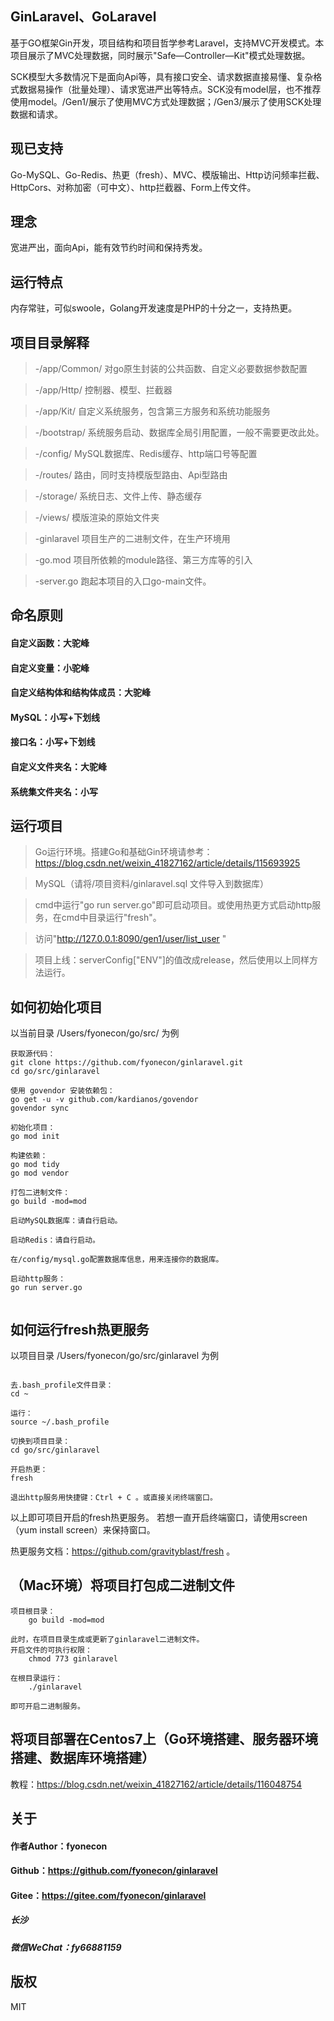 ## GinLaravel、GoLaravel
基于GO框架Gin开发，项目结构和项目哲学参考Laravel，支持MVC开发模式。本项目展示了MVC处理数据，同时展示"Safe—Controller—Kit"模式处理数据。

SCK模型大多数情况下是面向Api等，具有接口安全、请求数据直接易懂、复杂格式数据易操作（批量处理）、请求宽进严出等特点。SCK没有model层，也不推荐使用model。/Gen1/展示了使用MVC方式处理数据；/Gen3/展示了使用SCK处理数据和请求。

## 现已支持
Go-MySQL、Go-Redis、热更（fresh）、MVC、模版输出、Http访问频率拦截、HttpCors、对称加密（可中文）、http拦截器、Form上传文件。

## 理念
宽进严出，面向Api，能有效节约时间和保持秀发。

## 运行特点
内存常驻，可似swoole，Golang开发速度是PHP的十分之一，支持热更。

## 项目目录解释
> -/app/Common/ 对go原生封装的公共函数、自定义必要数据参数配置

> -/app/Http/ 控制器、模型、拦截器

> -/app/Kit/ 自定义系统服务，包含第三方服务和系统功能服务

> -/bootstrap/ 系统服务启动、数据库全局引用配置，一般不需要更改此处。

> -/config/ MySQL数据库、Redis缓存、http端口号等配置

> -/routes/ 路由，同时支持模版型路由、Api型路由

> -/storage/ 系统日志、文件上传、静态缓存

> -/views/ 模版渲染的原始文件夹

> -ginlaravel 项目生产的二进制文件，在生产环境用

> -go.mod 项目所依赖的module路径、第三方库等的引入

> -server.go 跑起本项目的入口go-main文件。

## 命名原则
#### 自定义函数：大驼峰
#### 自定义变量：小驼峰
#### 自定义结构体和结构体成员：大驼峰
#### MySQL：小写+下划线
#### 接口名：小写+下划线
#### 自定义文件夹名：大驼峰
#### 系统集文件夹名：小写

## 运行项目
>Go运行环境。搭建Go和基础Gin环境请参考：https://blog.csdn.net/weixin_41827162/article/details/115693925

> MySQL（请将/项目资料/ginlaravel.sql 文件导入到数据库）

> cmd中运行"go run server.go"即可启动项目。或使用热更方式启动http服务，在cmd中目录运行"fresh"。

> 访问"http://127.0.0.1:8090/gen1/user/list_user "

> 项目上线：serverConfig["ENV"]的值改成release，然后使用以上同样方法运行。

## 如何初始化项目
以当前目录 /Users/fyonecon/go/src/ 为例
```sybase
获取源代码：
git clone https://github.com/fyonecon/ginlaravel.git
cd go/src/ginlaravel

使用 govendor 安装依赖包：
go get -u -v github.com/kardianos/govendor
govendor sync

初始化项目：
go mod init

构建依赖：
go mod tidy
go mod vendor

打包二进制文件：
go build -mod=mod

启动MySQL数据库：请自行启动。
    
启动Redis：请自行启动。

在/config/mysql.go配置数据库信息，用来连接你的数据库。

启动http服务：
go run server.go


```

## 如何运行fresh热更服务
以项目目录 /Users/fyonecon/go/src/ginlaravel 为例
```sybase

去.bash_profile文件目录：
cd ~

运行：
source ~/.bash_profile

切换到项目目录：
cd go/src/ginlaravel

开启热更：
fresh

退出http服务用快捷键：Ctrl + C 。或直接关闭终端窗口。

```
以上即可项目开启的fresh热更服务。
若想一直开启终端窗口，请使用screen（yum install screen）来保持窗口。

热更服务文档：https://github.com/gravityblast/fresh 。

## （Mac环境）将项目打包成二进制文件
```sybase
项目根目录：
    go build -mod=mod

此时，在项目目录生成或更新了ginlaravel二进制文件。
开启文件的可执行权限：
    chmod 773 ginlaravel
        
在根目录运行：
    ./ginlaravel
        
即可开启二进制服务。

```

## 将项目部署在Centos7上（Go环境搭建、服务器环境搭建、数据库环境搭建）
教程：https://blog.csdn.net/weixin_41827162/article/details/116048754

## 关于
#### 作者Author：fyonecon
#### Github：https://github.com/fyonecon/ginlaravel
#### Gitee：https://gitee.com/fyonecon/ginlaravel
##### 长沙
##### 微信WeChat：fy66881159

## 版权
MIT